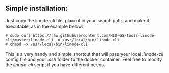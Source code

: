 ## Simple installation:
Just copy the linode-cli file, place it in your search path, and make it executable, as in the example below:

    # sudo curl https://raw.githubusercontent.com/HID-GS/tools-linode-cli/master/linode-cli -o /usr/local/bin/linode-cli
    # chmod +x /usr/local/bin/linode-cli

This is a very handy and simple shortcut that will pass your local *.linode-cli* config file and your *.ssh* folder to the docker container.
Feel free to modify the *linode-cli* script if you have different needs.
